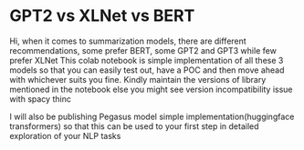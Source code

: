 # GPT2 vs XLNet vs BERT
Hi, when it comes to summarization models, there are different recommendations, some prefer BERT, some GPT2 and GPT3 while few prefer XLNet
This colab notebook is simple implementation of all these 3 models so that you can easily test out, have a POC and then move ahead with whichever suits you fine. 
Kindly maintain the versions of library mentioned in the notebook else you might see version incompatibility issue with spacy thinc

I will also be publishing Pegasus model simple implementation(huggingface transformers) so that this can be used to your first step in detailed exploration of your NLP tasks
